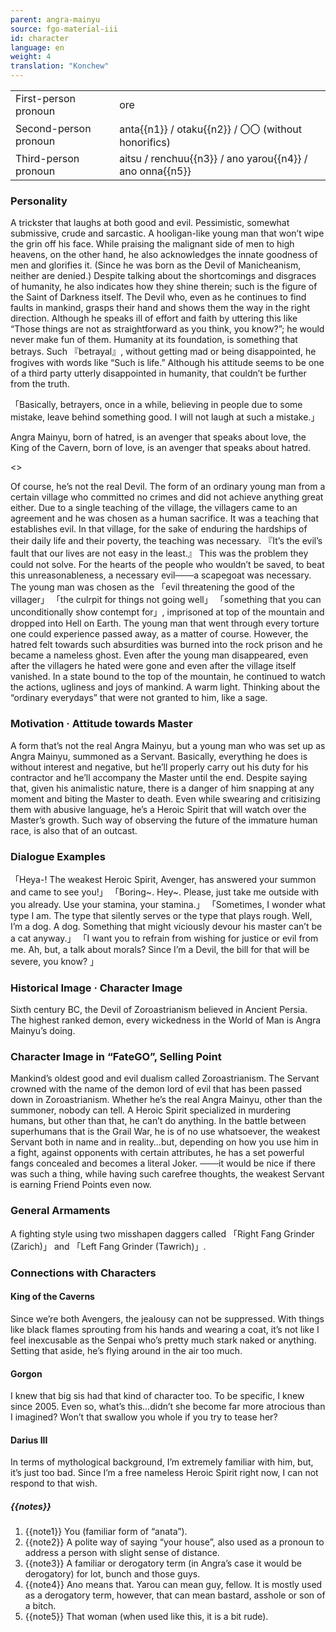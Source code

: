```yaml
---
parent: angra-mainyu
source: fgo-material-iii
id: character
language: en
weight: 4
translation: "Konchew"
---
```


<table>
  <tr><td>First-person pronoun</td><td>ore</td></tr>
  <tr><td>Second-person pronoun</td><td>anta{{n1}} / otaku{{n2}} / 〇〇 (without honorifics)</td></tr>
  <tr><td>Third-person pronoun</td><td>aitsu / renchuu{{n3}} / ano yarou{{n4}} / ano onna{{n5}}</td></tr>
</table>

### Personality

A trickster that laughs at both good and evil.
Pessimistic, somewhat submissive, crude and sarcastic.
A hooligan-like young man that won’t wipe the grin off his face.
While praising the malignant side of men to high heavens, on the other hand, he also acknowledges the innate goodness of men and glorifies it.
(Since he was born as the Devil of Manicheanism, neither are denied.)
Despite talking about the shortcomings and disgraces of humanity, he also indicates how they shine therein; such is the figure of the Saint of Darkness itself. The Devil who, even as he continues to find faults in mankind, grasps their hand and shows them the way in the right direction.
Although he speaks ill of effort and faith by uttering this like “Those things are not as straightforward as you think, you know?”; he would never make fun of them.
Humanity at its foundation, is something that betrays.
Such 『betrayal』, without getting mad or being disappointed, he frogives with words like “Such is life.”
Although his attitude seems to be one of a third party utterly disappointed in humanity, that couldn’t be further from the truth.

「Basically, betrayers, once in a while, believing in people due to some mistake, leave behind something good. I will not laugh at such a mistake.」

Angra Mainyu, born of hatred, is an avenger that speaks about love,
the King of the Cavern, born of love, is an avenger that speaks about hatred.

<>

Of course, he’s not the real Devil.
The form of an ordinary young man from a certain village who committed no crimes and did not achieve anything great either.
Due to a single teaching of the village, the villagers came to an agreement and he was chosen as a human sacrifice.
It was a teaching that establishes evil.
In that village, for the sake of enduring the hardships of their daily life and their poverty, the teaching was necessary.
『It’s the evil’s fault that our lives are not easy in the least.』 This was the problem they could not solve. For the hearts of the people who wouldn’t be saved, to beat this unreasonableness, a necessary evil───a scapegoat was necessary. The young man was chosen as the 「evil threatening the good of the villager」 「the culrpit for things not going well」 「something that you can unconditionally show contempt for」, imprisoned at top of the mountain and dropped into Hell on Earth.
The young man that went through every torture one could experience passed away, as a matter of course. However, the hatred felt towards such absurdities was burned into the rock prison and he became a nameless ghost.
Even after the young man disappeared, even after the villagers he hated were gone and even after the village itself vanished.
In a state bound to the top of the mountain, he continued to watch the actions, ugliness and joys of mankind.
A warm light. Thinking about the “ordinary everydays” that were not granted to him, like a sage.

### Motivation · Attitude towards Master

A form that’s not the real Angra Mainyu, but a young man who was set up as Angra Mainyu, summoned as a Servant. Basically, everything he does is without interest and negative, but he’ll properly carry out his duty for his contractor and he’ll accompany the Master until the end.
Despite saying that, given his animalistic nature, there is a danger of him snapping at any moment and biting the Master to death.
Even while swearing and critisizing them with abusive language, he’s a Heroic Spirit that will watch over the Master’s growth.
Such way of observing the future of the immature human race, is also that of an outcast.

### Dialogue Examples

「Heya-! The weakest Heroic Spirit, Avenger, has answered your summon and came to see you!」
「Boring\~. Hey\~. Please, just take me outside with you already. Use your stamina, your stamina.」
「Sometimes, I wonder what type I am. The type that silently serves or the type that plays rough. Well, I’m a dog. A dog. Something that might viciously devour his master can’t be a cat anyway.」
「I want you to refrain from wishing for justice or evil from me. Ah, but, a talk about morals? Since I’m a Devil, the bill for that will be severe, you know? 」

### Historical Image · Character Image

Sixth century BC, the Devil of Zoroastrianism believed in Ancient Persia.
The highest ranked demon, every wickedness in the World of Man is Angra Mainyu’s doing.

### Character Image in “FateGO”, Selling Point

Mankind’s oldest good and evil dualism called Zoroastrianism.
The Servant crowned with the name of the demon lord of evil that has been passed down in Zoroastrianism. Whether he’s the real Angra Mainyu, other than the summoner, nobody can tell.
A Heroic Spirit specialized in murdering humans, but other than that, he can’t do anything.
In the battle between superhumans that is the Grail War, he is of no use whatsoever, the weakest Servant both in name and in reality…but, depending on how you use him in a fight, against opponents with certain attributes, he has a set powerful fangs concealed and becomes a literal Joker.
───it would be nice if there was such a thing, while having such carefree thoughts, the weakest Servant is earning Friend Points even now.

### General Armaments

A fighting style using two misshapen daggers called 「Right Fang Grinder (Zarich)」 and 「Left Fang Grinder (Tawrich)」.

### Connections with Characters

#### King of the Caverns

Since we’re both Avengers, the jealousy can not be suppressed.
With things like black flames sprouting from his hands and wearing a coat, it’s not like I feel inexcusable as the Senpai who’s pretty much stark naked or anything.
Setting that aside, he’s flying around in the air too much.

#### Gorgon

I knew that big sis had that kind of character too. To be specific, I knew since 2005.
Even so, what’s this…didn’t she become far more atrocious than I imagined? Won’t that swallow you whole if you try to tease her?

#### Darius III

In terms of mythological background, I’m extremely familiar with him, but, it’s just too bad.
Since I’m a free nameless Heroic Spirit right now, I can not respond to that wish.

##### {{notes}}

1. {{note1}} You (familiar form of “anata”).
2. {{note2}} A polite way of saying “your house”, also used as a pronoun to address a person with slight sense of distance.
3. {{note3}} A familiar or derogatory term (in Angra’s case it would be derogatory) for lot, bunch and those guys.
4. {{note4}} Ano means that. Yarou can mean guy, fellow. It is mostly used as a derogatory term, however, that can mean bastard, asshole or son of a bitch.
5. {{note5}} That woman (when used like this, it is a bit rude).
